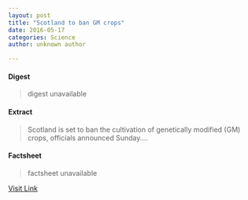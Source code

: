 ```yaml
---
layout: post
title: "Scotland to ban GM crops"
date: 2016-05-17
categories: Science
author: unknown author

---
```



#### Digest
>digest unavailable

#### Extract
>Scotland is set to ban the cultivation of genetically modified (GM) crops, officials announced Sunday....

#### Factsheet
>factsheet unavailable

[Visit Link](http://phys.org/news/2015-08-scotland-gm-crops.html)


